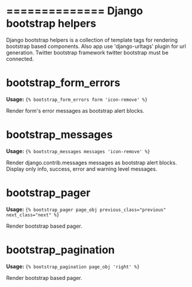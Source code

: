 ==============
Django bootstrap helpers
==============

Django bootstrap helpers is a collection of template tags for rendering bootstrap based components.
Also app use 'django-urltags' plugin for url generation.
Twitter bootstrap framework twitter bootstrap must be connected.


bootstrap_form_errors
============

**Usage:** ``{% bootstrap_form_errors form 'icon-remove' %}``

Render form's error messages as bootstrap alert blocks.


bootstrap_messages
============

**Usage:** ``{% bootstrap_messages messages 'icon-remove' %}``

Render django.contrib.messages messages as bootstrap alert blocks.
Display only info, success, error and warning level messages.


bootstrap_pager
============

**Usage:** ``{% bootstrap_pager page_obj previous_class="previous" next_class="next" %}``

Render bootstrap based pager.


bootstrap_pagination
============

**Usage:** ``{% bootstrap_pagination page_obj 'right' %}``

Render bootstrap based pager.

